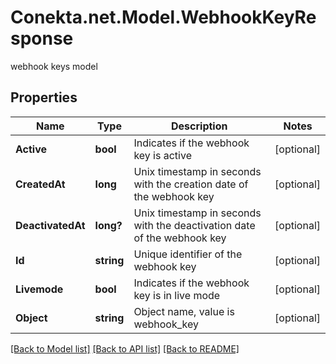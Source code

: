 # Conekta.net.Model.WebhookKeyResponse
webhook keys model

## Properties

Name | Type | Description | Notes
------------ | ------------- | ------------- | -------------
**Active** | **bool** | Indicates if the webhook key is active | [optional] 
**CreatedAt** | **long** | Unix timestamp in seconds with the creation date of the webhook key | [optional] 
**DeactivatedAt** | **long?** | Unix timestamp in seconds with the deactivation date of the webhook key | [optional] 
**Id** | **string** | Unique identifier of the webhook key | [optional] 
**Livemode** | **bool** | Indicates if the webhook key is in live mode | [optional] 
**Object** | **string** | Object name, value is webhook_key | [optional] 

[[Back to Model list]](../README.md#documentation-for-models) [[Back to API list]](../README.md#documentation-for-api-endpoints) [[Back to README]](../README.md)

